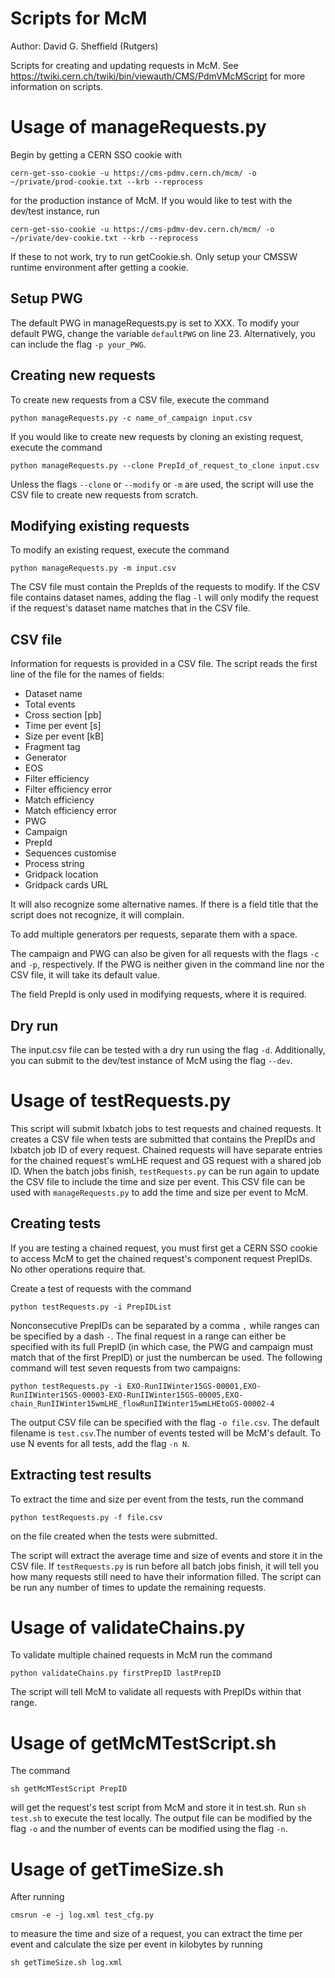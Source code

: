 Scripts for McM
===============

Author: David G. Sheffield (Rutgers)

Scripts for creating and updating requests in McM. See https://twiki.cern.ch/twiki/bin/viewauth/CMS/PdmVMcMScript for more information on scripts.

# Usage of manageRequests.py

Begin by getting a CERN SSO cookie with

`cern-get-sso-cookie -u https://cms-pdmv.cern.ch/mcm/ -o ~/private/prod-cookie.txt --krb --reprocess`

for the production instance of McM. If you would like to test with the dev/test instance, run

`cern-get-sso-cookie -u https://cms-pdmv-dev.cern.ch/mcm/ -o ~/private/dev-cookie.txt --krb --reprocess`

If these to not work, try to run getCookie.sh. Only setup your CMSSW runtime environment after getting a cookie.

## Setup PWG

The default PWG in manageRequests.py is set to XXX. To modify your default PWG, change the variable `defaultPWG` on line 23. Alternatively, you can include the flag `-p your_PWG`.

## Creating new requests

To create new requests from a CSV file, execute the command

`python manageRequests.py -c name_of_campaign input.csv`

If you would like to create new requests by cloning an existing request, execute the command

`python manageRequests.py --clone PrepId_of_request_to_clone input.csv`

Unless the flags `--clone` or `--modify` or `-m` are used, the script will use the CSV file to create new requests from scratch.

## Modifying existing requests

To modify an existing request, execute the command

`python manageRequests.py -m input.csv`

The CSV file must contain the PrepIds of the requests to modify. If the CSV file contains dataset names, adding the flag `-l` will only modify the request if the request's dataset name matches that in the CSV file.

## CSV file

Information for requests is provided in a CSV file. The script reads the first line of the file for the names of fields:

* Dataset name
* Total events
* Cross section [pb]
* Time per event [s]
* Size per event [kB]
* Fragment tag
* Generator
* EOS
* Filter efficiency
* Filter efficiency error
* Match efficiency
* Match efficiency error
* PWG
* Campaign
* PrepId
* Sequences customise
* Process string
* Gridpack location
* Gridpack cards URL

It will also recognize some alternative names. If there is a field title that the script does not recognize, it will complain.

To add multiple generators per requests, separate them with a space.

The campaign and PWG can also be given for all requests with the flags `-c` and `-p`, respectively. If the PWG is neither given in the command line nor the CSV file, it will take its default value.

The field PrepId is only used in modifying requests, where it is required.

## Dry run

The input.csv file can be tested with a dry run using the flag `-d`. Additionally, you can submit to the dev/test instance of McM using the flag `--dev`.

# Usage of testRequests.py

This script will submit lxbatch jobs to test requests and chained requests. It creates a CSV file when tests are submitted that contains the PrepIDs and lxbatch job ID of every request. Chained requests will have separate entries for the chained request's wmLHE request and GS request with a shared job ID. When the batch jobs finish, `testRequests.py` can be run again to update the CSV file to include the time and size per event. This CSV file can be used with `manageRequests.py` to add the time and size per event to McM.

## Creating tests

If you are testing a chained request, you must first get a CERN SSO cookie to access McM to get the chained request's component request PrepIDs. No other operations require that.

Create a test of requests with the command

`python testRequests.py -i PrepIDList`

Nonconsecutive PrepIDs can be separated by a comma `,` while ranges can be specified by a dash `-`. The final request in a range can either be specified with its full PrepID (in which case, the PWG and campaign must match that of the first PrepID) or just the numbercan be used. The following command will test seven requests from two campaigns:

`python testRequests.py -i EXO-RunIIWinter15GS-00001,EXO-RunIIWinter15GS-00003-EXO-RunIIWinter15GS-00005,EXO-chain_RunIIWinter15wmLHE_flowRunIIWinter15wmLHEtoGS-00002-4`

The output CSV file can be specified with the flag `-o file.csv`. The default filename is `test.csv`.The number of events tested will be McM's default. To use N events for all tests, add the flag `-n N`.

## Extracting test results

To extract the time and size per event from the tests, run the command

`python testRequests.py -f file.csv`

on the file created when the tests were submitted.

The script will extract the average time and size of events and store it in the CSV file. If `testRequests.py` is run before all batch jobs finish, it will tell you how many requests still need to have their information filled. The script can be run any number of times to update the remaining requests.

# Usage of validateChains.py

To validate multiple chained requests in McM run the command

`python validateChains.py firstPrepID lastPrepID`

The script will tell McM to validate all requests with PrepIDs within that range.

# Usage of getMcMTestScript.sh

The command

`sh getMcMTestScript PrepID`

will get the request's test script from McM and store it in test.sh. Run `sh test.sh` to execute the test locally. The output file can be modified by the flag `-o` and the number of events can be modified using the flag `-n`.

# Usage of getTimeSize.sh

After running

`cmsrun -e -j log.xml test_cfg.py`

to measure the time and size of a request, you can extract the time per event and calculate the size per event in kilobytes by running

`sh getTimeSize.sh log.xml`
